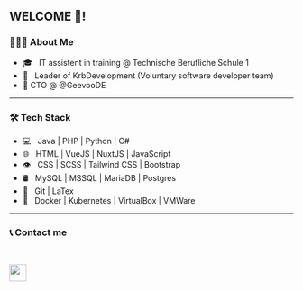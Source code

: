 <h2>WELCOME 👋!</h2>

<h3> 👨🏻‍💻 About Me </h3>

- 🎓 &nbsp; IT assistent in training @ Technische Berufliche Schule 1
- 👥 &nbsp; Leader of KrbDevelopment (Voluntary software developer team)
- 🚀 CTO @ @GeevooDE

------

<h3>🛠 Tech Stack</h3>

- 💻 &nbsp; Java | PHP | Python | C#
- 🌐 &nbsp; HTML | VueJS | NuxtJS | JavaScript
- 👁️ &nbsp; CSS | SCSS | Tailwind CSS | Bootstrap
- 🛢 &nbsp; MySQL | MSSQL | MariaDB | Postgres
- 🔧 &nbsp; Git | LaTex
- 🐳 &nbsp; Docker | Kubernetes | VirtualBox | VMWare

------

<h3>📞 Contact me</h3>
<br>

<a href="https://www.linkedin.com/in/jan-ruhfus-4003a51ba/"><img src="https://www.gl-it.ch/Portals/0/EasyDNNnews/151/img-174857.png" width="30" height="30" /></a>
